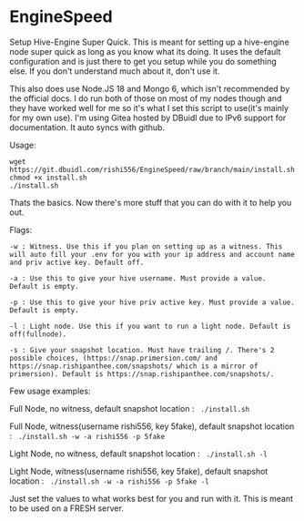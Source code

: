 # EngineSpeed

Setup Hive-Engine Super Quick. This is meant for setting up a hive-engine node super quick as long as you know what its doing. It uses the default configuration and is just there to get you setup while you do something else. If you don't understand much about it, don't use it.
 
This also does use Node.JS 18 and Mongo 6, which isn't recommended by the official docs. I do run both of those on most of my nodes though and they have worked well for me so it's what I set this script to use(it's mainly for my own use). I'm using Gitea hosted by DBuidl due to IPv6 support for documentation. It auto syncs with github.
 
 Usage: 
 ```
 wget https://git.dbuidl.com/rishi556/EngineSpeed/raw/branch/main/install.sh
 chmod +x install.sh
 ./install.sh
 ```
 
 Thats the basics. Now there's more stuff that you can do with it to help you out.
 
 Flags:
 
 ```
 -w : Witness. Use this if you plan on setting up as a witness. This will auto fill your .env for you with your ip address and account name and priv active key. Default off.
 
 -a : Use this to give your hive username. Must provide a value. Default is empty.
 
 -p : Use this to give your hive priv active key. Must provide a value. Default is empty.
 
 -l : Light node. Use this if you want to run a light node. Default is off(fullnode).
 
 -s : Give your snapshot location. Must have trailing /. There's 2 possible choices, (https://snap.primersion.com/ and https://snap.rishipanthee.com/snapshots/ which is a mirror of primersion). Default is https://snap.rishipanthee.com/snapshots/.
 ```

 
Few usage examples:

Full Node, no witness, default snapshot location : ` ./install.sh`

Full Node, witness(username rishi556, key 5fake), default snapshot location : ` ./install.sh -w -a rishi556 -p 5fake`

Light Node, no witness, default snapshot location : ` ./install.sh -l`

Light Node, witness(username rishi556, key 5fake), default snapshot location : ` ./install.sh -w -a rishi556 -p 5fake -l`

Just set the values to what works best for you and run with it. This is meant to be used on a FRESH server. 
